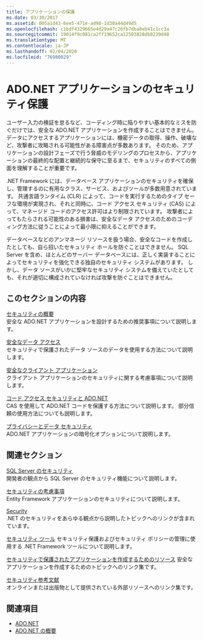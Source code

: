```yaml
---
title: アプリケーションの保護
ms.date: 03/30/2017
ms.assetid: 005a1d43-6ee5-471e-ad98-1d30a44d49d5
ms.openlocfilehash: c1bdf4329665e4d29a47c26fb7dba8eb41c1cc3a
ms.sourcegitcommit: 19014f9c081ca2ff19652ca12503828db8239d48
ms.translationtype: MT
ms.contentlocale: ja-JP
ms.lasthandoff: 02/04/2020
ms.locfileid: "76980029"
---
```

# <a name="securing-adonet-applications"></a>ADO.NET アプリケーションのセキュリティ保護
ユーザー入力の検証を怠るなど、コーディング時に陥りやすい基本的なミスを防ぐだけでは、安全な ADO.NET アプリケーションを作成することはできません。 データにアクセスするアプリケーションには、機密データの取得、操作、破壊など、攻撃者に攻略される可能性がある障害点が多数あります。 そのため、アプリケーションの設計フェーズで行う脅威のモデリングのプロセスから、アプリケーションの最終的な配置と継続的な保守に至るまで、セキュリティのすべての側面を理解することが重要です。  
  
 .NET Framework には、データベース アプリケーションのセキュリティを確保し、管理するのに有用なクラス、サービス、およびツールが多数用意されています。 共通言語ランタイム (CLR) によって、コードを実行するためのタイプ セーフな環境が実現され、それと同時に、コード アクセス セキュリティ (CAS) によって、マネージド コードのアクセス許可はより制限されています。 攻撃者によってもたらされる可能性のある損害は、安全なデータ アクセスのためのコーディング方法に従うことによって最小限に抑えることができます。  
  
 データベースなどのアンマネージ リソースを扱う場合、安全なコードを作成したとしても、自ら招いたセキュリティ ホールを防ぐことはできません。 SQL Server を含め、ほとんどのサーバー データベースには、正しく実装することによってセキュリティを強化できる独自のセキュリティ システムがあります。 しかし、データ ソースがいかに堅牢なセキュリティ システムを備えていたとしても、それが適切に構成されていなければ攻撃を防ぐことはできません。  
  
## <a name="in-this-section"></a>このセクションの内容  
 [セキュリティの概要](security-overview.md)  
 安全な ADO.NET アプリケーションを設計するための推奨事項について説明します。  
  
 [安全なデータ アクセス](secure-data-access.md)  
 セキュリティで保護されたデータ ソースのデータを使用する方法について説明します。  
  
 [安全なクライアント アプリケーション](secure-client-applications.md)  
 クライアント アプリケーションのセキュリティに関する考慮事項について説明します。  
  
 [コード アクセス セキュリティと ADO.NET](code-access-security.md)  
 CAS を使用して ADO.NET コードを保護する方法について説明します。 部分信頼の使用方法についても説明します。  
  
 [プライバシーとデータ セキュリティ](privacy-and-data-security.md)  
 ADO.NET アプリケーションの暗号化オプションについて説明します。  
  
## <a name="related-sections"></a>関連セクション  
 [SQL Server のセキュリティ](./sql/sql-server-security.md)  
 開発者の観点から SQL Server のセキュリティ機能について説明します。  
  
 [セキュリティの考慮事項](./ef/security-considerations.md)  
 Entity Framework アプリケーションのセキュリティについて説明します。  
  
 [Security](../../../standard/security/index.md)  
 .NET のセキュリティをあらゆる観点から説明したトピックへのリンクが含まれています。  
  
 [セキュリティ ツール](https://docs.microsoft.com/previous-versions/visualstudio/visual-studio-2008/7w3fd0wb(v=vs.90))  
 セキュリティ保護およびセキュリティ ポリシーの管理に使用する .NET Framework ツールについて説明します。  
  
 [セキュリティで保護されたアプリケーションを作成するためのリソース](https://docs.microsoft.com/previous-versions/visualstudio/visual-studio-2010/ms165101(v=vs.100))  
 安全なアプリケーションを作成するためのトピックへのリンク集です。  
  
 [セキュリティ参考文献](/visualstudio/ide/securing-applications)  
 オンラインまたは出版物として提供されている外部リソースへのリンク集です。  
  
## <a name="see-also"></a>関連項目

- [ADO.NET](index.md)
- [ADO.NET の概要](ado-net-overview.md)
